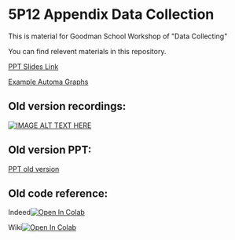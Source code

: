 # 5P12 Appendix Data Collection

This is material for Goodman School Workshop of "Data Collecting"

You can find relevent materials in this repository.

[PPT Slides Link](https://github.com/Goodman-School/Scraping_with_automa/raw/main/Data%20Collection%20Workshop%202024.pptx)

[Example Automa Graphs](https://github.com/Goodman-School/Scraping_with_automa/tree/main/examples)

## Old version recordings:  
[![IMAGE ALT TEXT HERE](https://img.youtube.com/vi/Ic3UG31ZNjs/0.jpg)](https://www.youtube.com/watch?v=Ic3UG31ZNjs&list=PLvRDiuT-xWexeXEoCQuCUyLt8uP4CXul8&index=1)

## Old version PPT:
[PPT old version](https://github.com/Goodman-School/Scraping_with_automa/blob/main/Data%20Collecting.pptx)

## Old code reference:

Indeed[![Open In Colab](https://colab.research.google.com/assets/colab-badge.svg)](https://colab.research.google.com/drive/1c1nh-lhcoZxjwQn8NtLX1s9CtTRZ93ut?usp=sharing)

Wiki[![Open In Colab](https://colab.research.google.com/assets/colab-badge.svg)](https://colab.research.google.com/drive/1dNla7NxfC8LnYoxfE6BAknq60rjwMS63?usp=sharing)
